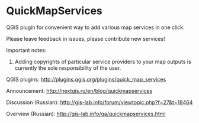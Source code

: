 QuickMapServices
================

QGIS plugin for convenient way to add various map services in one click.

Please leave feedback in issues, please contribute new services!

Important notes:

1. Adding copyrights of particular service providers to your map outputs is currently the sole responsibility of the user.


QGIS plugins: http://plugins.qgis.org/plugins/quick_map_services

Announcement: http://nextgis.ru/en/blog/quickmapservices

Discussion (Russian): http://gis-lab.info/forum/viewtopic.php?f=27&t=18464

Overview (Russian): http://gis-lab.info/qa/quickmapservices.html
